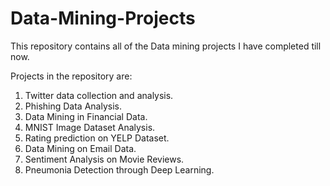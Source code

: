 # Data-Mining-Projects

This repository contains all of the Data mining projects I have completed till now.

Projects in the repository are:
  1. Twitter data collection and analysis.
  2. Phishing Data Analysis.
  3. Data Mining in Financial Data.
  4. MNIST Image Dataset Analysis.
  5. Rating prediction on YELP Dataset.
  6. Data Mining on Email Data.
  7. Sentiment Analysis on Movie Reviews.
  8. Pneumonia Detection through Deep Learning.